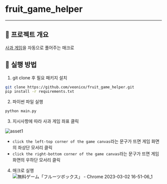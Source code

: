 # fruit_game_helper

---

## 🍎 프로젝트 개요

[사과 게임](https://www.gamesaien.com/game/fruit_box_a/)을 자동으로 풀어주는 매크로

## 🍎 실행 방법

1. git clone 후 필요 패키지 설치

```bash
git clone https://github.com/veonico/fruit_game_helper.git
pip install -r requirements.txt
```

2. 파이썬 파일 실행

```bash
python main.py
```

3. 지시사항에 따라 사과 게임 좌표 클릭

![asset1](https://user-images.githubusercontent.com/47023884/222364250-e03b89b0-34c6-4c6f-8c59-5bb38853f019.png)

- `click the left-top corner of the game canvas`라는 문구가 뜨면 게임 화면의 좌상단 모서리 클릭
- `click the right-bottom corner of the game canvas`라는 문구가 뜨면 게임 화면의 우하단 모서리 클릭

4. 매크로 실행
   ![無料ゲーム「フルーツボックス」 - Chrome 2023-03-02 16-51-06_1](https://user-images.githubusercontent.com/47023884/222366226-baa34e10-3777-48ea-ae30-e4f666003b65.gif)
